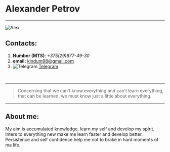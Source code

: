 # Alexander Petrov
---
![Alex](https://avatars.githubusercontent.com/u/57758788?v=4)
## Contacts:
1. **Number (MTS)**: *+375(29)877-49-30* 
2. **email:** kindum98@gmail.com 
3. ![Telegram](https://upload.wikimedia.org/wikipedia/commons/thumb/8/83/Telegram_2019_Logo.svg/15px-Telegram_2019_Logo.svg.png)
[Telegram](https://t.me/Kindum)
</br>


-----
> Concerning that we can’t know everything and can’t learn everything, that can be learned, we must know just a little about everything.
---
## About me:
My aim is accumulated knowledge, learn my self and develop my spirit. Inters to everything new make me learn faster and develop better. Persistence and self confidence help me not to brake in hard moments of ma life.  
